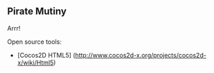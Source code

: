 ## Pirate Mutiny 

Arrr!

Open source tools:
* [Cocos2D HTML5] (http://www.cocos2d-x.org/projects/cocos2d-x/wiki/Html5)